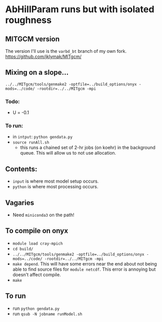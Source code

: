# AbHillParam runs but with isolated roughness

##  MITGCM version

The version I'll use is the `varbd_bt` branch of my own fork.  https://github.com/jklymak/MITgcm/

## Mixing on a slope...


`../../MITgcm/tools/genmake2 -optfile=../build_options/onyx -mods=../code/ -rootdir=../../MITgcm -mpi`

### Todo:
- U = -0.1

### To run:

- in `intput`: `python gendata.py`
- `source runAll.sh`
  - this runs a chained set of 2-hr jobs (on koehr) in the background queue.  This will allow us to not use allocation.

## Contents:

  - `input` is where most model setup occurs.
  - `python` is where most processing occurs.

## Vagaries

   - Need `miniconda3` on the path!

## To compile on onyx

  - `module load cray-mpich`
  - `cd build/`
  - `../../MITgcm/tools/genmake2 -optfile=../build_options/onyx -mods=../code/ -rootdir=../../MITgcm -mpi`
  - `make depend`.  This will have some errors near the end about not being able to find source files for `module netcdf`.  This error is annoying but doesn't affect compile.
  - `make`

## To run

  - run `python gendata.py`
  - run `qsub -N jobname runModel.sh`
